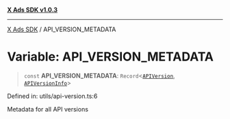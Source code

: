 [**X Ads SDK v1.0.3**](../README.md)

***

[X Ads SDK](../globals.md) / API\_VERSION\_METADATA

# Variable: API\_VERSION\_METADATA

> `const` **API\_VERSION\_METADATA**: `Record`\<[`APIVersion`](../enumerations/APIVersion.md), [`APIVersionInfo`](../interfaces/APIVersionInfo.md)\>

Defined in: utils/api-version.ts:6

Metadata for all API versions
